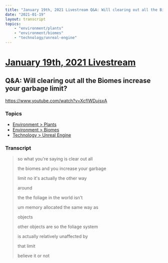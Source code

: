 ```yaml
---
title: "January 19th, 2021 Livestream Q&A: Will clearing out all the Biomes increase your garbage limit?"
date: "2021-01-19"
layout: transcript
topics:
    - "environment/plants"
    - "environment/biomes"
    - "technology/unreal-engine"
---
```

# [January 19th, 2021 Livestream](../2021-01-19.md)
## Q&A: Will clearing out all the Biomes increase your garbage limit?
https://www.youtube.com/watch?v=XcfIWDujsxA

### Topics
* [Environment > Plants](../topics/environment/plants.md)
* [Environment > Biomes](../topics/environment/biomes.md)
* [Technology > Unreal Engine](../topics/technology/unreal-engine.md)

### Transcript

> so what you're saying is clear out all
>
> the biomes and you increase your garbage
>
> limit no it's actually the other way
>
> around
>
> the the foliage in the world isn't
>
> um memory allocated the same way as
>
> objects
>
> other objects are so the foliage system
>
> is actually relatively unaffected by
>
> that limit
>
> believe it or not
